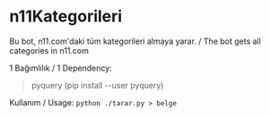 # n11Kategorileri
 Bu bot, n11.com'daki tüm kategorileri almaya yarar. / The bot gets all categories in n11.com
 
 1 Bağımlılık / 1 Dependency:
 > pyquery (pip install --user pyquery)
 
 Kullanım / Usage:
```python ./tarar.py > belge```
